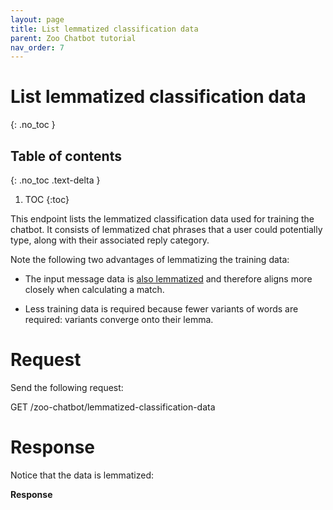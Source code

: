 ```yaml
---
layout: page
title: List lemmatized classification data
parent: Zoo Chatbot tutorial
nav_order: 7
---
```


# List lemmatized classification data
{: .no_toc }

## Table of contents
{: .no_toc .text-delta }

1. TOC
{:toc}

This endpoint lists the lemmatized classification data used for training
the chatbot. It consists of lemmatized chat phrases that a user could
potentially type, along with their associated reply category.

Note the following two advantages of lemmatizing the training data:

-   The input message data is [also
    lemmatized](#tutorial/lemmatize.adoc) and therefore aligns more
    closely when calculating a match.

-   Less training data is required because fewer variants of words are
    required: variants converge onto their lemma.

# Request

Send the following request:

<span class=".api-title">GET
/zoo-chatbot/lemmatized-classification-data</span>

# Response

Notice that the data is lemmatized:

**Response**
